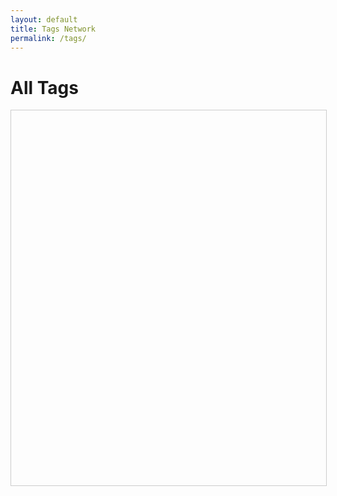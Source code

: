 ```yaml
---
layout: default
title: Tags Network
permalink: /tags/
---
```


<h1>All Tags</h1>

<div id="network" style="width: 100%; height: 600px; border: 1px solid #ccc;"></div>

<link href="https://unpkg.com/vis-network/styles/vis-network.css" rel="stylesheet" />
<script src="https://unpkg.com/vis-network/standalone/umd/vis-network.min.js"></script>

<script>
  document.addEventListener("DOMContentLoaded", function () {
    const tags = [
      {% assign all_tags = site.tags %}
      {% for tag in all_tags %}
        { id: "{{ tag[0] | slugify }}", label: "{{ tag[0] }}", value: {{ tag[1].size }} },
      {% endfor %}
    ];

    const edges = [];
    for (let i = 0; i < tags.length; i++) {
      for (let j = i + 1; j < tags.length; j++) {
        edges.push({ from: tags[i].id, to: tags[j].id });
      }
    }

    const container = document.getElementById("network");
    const data = {
      nodes: new vis.DataSet(tags),
      edges: new vis.DataSet(edges)
    };

    const options = {
      nodes: {
        shape: "dot",
        scaling: { min: 5, max: 20 },
        font: { size: 14 }
      },
      edges: {
        smooth: true,
        color: { color: "#ccc" }
      },
      physics: {
        barnesHut: {
          springLength: 100,
          gravitationalConstant: -1200
        },
        stabilization: true
      }
    };

    new vis.Network(container, data, options);
  });
</script>
